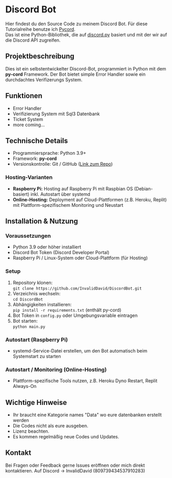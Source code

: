 # Discord Bot

Hier findest du den Source Code zu meinem Discord Bot. Für diese Tutorialreihe benutze ich [Pycord](https://github.com/Pycord-Development/pycord).  
Das ist eine Python-Bibliothek, die auf [discord.py](https://github.com/Rapptz/discord.py) basiert und mit der wir auf die Discord API zugreifen.

## Projektbeschreibung
Dies ist ein selbstentwickelter Discord-Bot, programmiert in Python mit dem **py-cord** Framework. Der Bot bietet simple Error Handler sowie ein durchdachtes Verifizerungs System.

## Funktionen
- Error Handler
- Verifizierung System mit Sql3 Datenbank
- Ticket System
- more coming...

## Technische Details
- Programmiersprache: Python 3.9+  
- Framework: **py-cord**  
- Versionskontrolle: Git / GitHub ([Link zum Repo](https://github.com/InvalidDavid/DiscordBot))  

### Hosting-Varianten
- **Raspberry Pi:** Hosting auf Raspberry Pi mit Raspbian OS (Debian-basiert) inkl. Autostart über systemd  
- **Online-Hosting:** Deployment auf Cloud-Plattformen (z.B. Heroku, Replit) mit Plattform-spezifischem Monitoring und Neustart  

## Installation & Nutzung

### Voraussetzungen
- Python 3.9 oder höher installiert  
- Discord Bot Token (Discord Developer Portal)  
- Raspberry Pi / Linux-System oder Cloud-Plattform (für Hosting)  

### Setup
1. Repository klonen:  
   `git clone https://github.com/InvalidDavid/DiscordBot.git`  
2. Verzeichnis wechseln:  
   `cd DiscordBot`  
3. Abhängigkeiten installieren:  
   `pip install -r requirements.txt` (enthält py-cord)  
4. Bot Token in `config.py` oder Umgebungsvariable eintragen  
5. Bot starten:  
   `python main.py`  

### Autostart (Raspberry Pi)
- systemd-Service-Datei erstellen, um den Bot automatisch beim Systemstart zu starten  

### Autostart / Monitoring (Online-Hosting)
- Plattform-spezifische Tools nutzen, z.B. Heroku Dyno Restart, Replit Always-On



## Wichtige Hinweise
- Ihr braucht eine Kategorie names "Data" wo eure datenbanken erstellt werden
- Die Codes nicht als eure ausgeben.  
- Lizenz beachten.  
- Es kommen regelmäßig neue Codes und Updates.  

## Kontakt
Bei Fragen oder Feedback gerne Issues eröffnen oder mich direkt kontaktieren.
Auf Discord -> InvalidDavid (809739434537910283)
